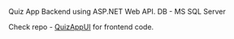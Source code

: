 Quiz App Backend using ASP.NET Web API.
DB - MS SQL Server

Check repo - [QuizAppUI](https://github.com/suvechha06/QuizAppUI) for frontend code.
